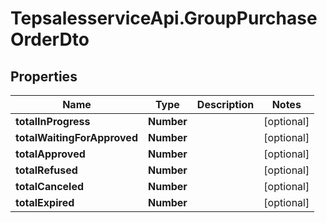 # TepsalesserviceApi.GroupPurchaseOrderDto

## Properties
Name | Type | Description | Notes
------------ | ------------- | ------------- | -------------
**totalInProgress** | **Number** |  | [optional] 
**totalWaitingForApproved** | **Number** |  | [optional] 
**totalApproved** | **Number** |  | [optional] 
**totalRefused** | **Number** |  | [optional] 
**totalCanceled** | **Number** |  | [optional] 
**totalExpired** | **Number** |  | [optional] 
